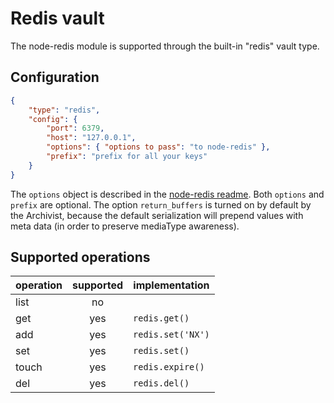 # Redis vault

The node-redis module is supported through the built-in "redis" vault type.

## Configuration

```json
{
	"type": "redis",
	"config": {
		"port": 6379,
		"host": "127.0.0.1",
		"options": { "options to pass": "to node-redis" },
		"prefix": "prefix for all your keys"
	}
}
```

The `options` object is described in the [node-redis readme](https://npmjs.org/package/redis).
Both `options` and `prefix` are optional. The option `return_buffers` is turned on by default by the
Archivist, because the default serialization will prepend values with meta data (in order to
preserve mediaType awareness).

## Supported operations

operation | supported | implementation
----------|:---------:|---------------
list      | no        |
get       | yes       | `redis.get()`
add       | yes       | `redis.set('NX')`
set       | yes       | `redis.set()`
touch     | yes       | `redis.expire()`
del       | yes       | `redis.del()`
